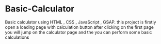 # Basic-Calculator
Basic calculator using HTML , CSS , JavaScript , GSAP.
this project is firstly open a loading page with calculation button after clicking on the first page you will jump on the calculator page and the you can perform some basic calculations
